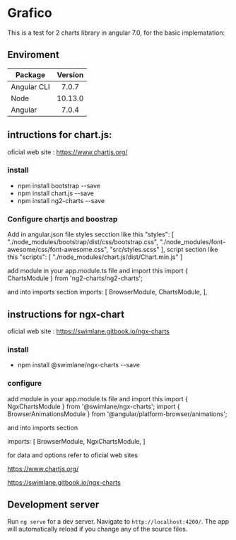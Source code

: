 # Grafico

This is a test for 2 charts library in angular 7.0, for the basic implematation:
## Enviroment

| Package   |  Version |
|---|:-:|
|Angular CLI   | 7.0.7  |
| Node  | 10.13.0  |
|Angular|7.0.4|

## intructions for chart.js:
oficial web site : https://www.chartjs.org/
### install
- npm install bootstrap --save
- npm install chart.js --save
- npm install ng2-charts --save


### Configure chartjs and boostrap

Add in angular.json file 
styles secction like this
"styles": [
    "./node_modules/bootstrap/dist/css/bootstrap.css",
    "./node_modules/font-awesome/css/font-awesome.css",
    "src/styles.scss"
],
script section like this
"scripts": [ "./node_modules/chart.js/dist/Chart.min.js" ]

add module in your app.module.ts file and import this
import { ChartsModule } from 'ng2-charts/ng2-charts';

and into imports section 
imports: [
    BrowserModule,
    ChartsModule,
],

## instructions for ngx-chart
oficial web site : https://swimlane.gitbook.io/ngx-charts
### install 
- npm install @swimlane/ngx-charts --save

### configure 

add module in your app.module.ts file and import this
import { NgxChartsModule } from '@swimlane/ngx-charts';
import { BrowserAnimationsModule } from '@angular/platform-browser/animations';

and into imports section

imports: [
    BrowserModule,
    NgxChartsModule,
]

for data and options refer to oficial web sites

https://www.chartjs.org/

https://swimlane.gitbook.io/ngx-charts

## Development server

Run `ng serve` for a dev server. Navigate to `http://localhost:4200/`. The app will automatically reload if you change any of the source files.


